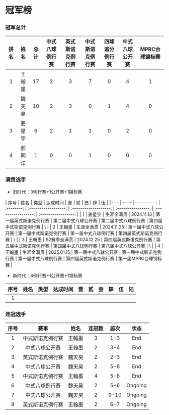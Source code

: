 # 冠军榜

### 冠军总计

| 排名 | 姓名   | 总计 | 中式八球例行赛   | 英式斯诺克例行赛   | 中式斯诺克例行赛  | 四球追分例行赛 | 中式八球公开赛  | MPRC台球锦标赛 |
| :--: | :----: | :--: | :------------: | :--------------: | :--------------: | :------------: | :-----------: | :-----------: |
| 1    | 王翰墨 | 17   | 2              | 3                | 7                | 0             | 4              | 1             |
| 2    | 魏天昊 | 10   | 2              | 3                | 0                | 1             | 4              | 0             |
| 3    | 姜星宇 | 6    | 2              | 1                | 1                | 0             | 2              | 0             |
| 4    | 郝明洋 | 1    | 0              | 0                | 1                | 0             | 0              | 0             |

### 满贯选手

- 旧时代：3例行赛+1公开赛+1锦标赛

| 序号 | 姓名   | 类型         | 达成时间    | 壹                   | 贰                    | 叁                 | 肆                   | 伍                  |
| :--: | :---: | :--------- : | :--------: | :------------------: | :-------------------: | :----------------: | :-----------------: | :-----------------: |
| 1    | 姜星宇 | 生涯全满贯   | 2024.11.13 | 第一届英式斯诺克例行赛 | 第二届中式八球公开赛   | 第二届中式八球例行赛 | 第四届中式斯诺克例行赛 |         \\          |
| 2    | 王翰墨 | 生涯全满贯   | 2024.11.25 | 第一届中式八球公开赛   | 第一届中式斯诺克例行赛 | 第一届中式八球例行赛 | 第四届英式斯诺克例行赛 |         \\          |
| 3    | 王翰墨 | S2赛季全满贯 | 2024.12.25 | 第四届英式斯诺克例行赛 | 第五届中式斯诺克例行赛 | 第四届中式八球例行赛 | 第八届中式八球公开赛   |         \\          |
| 4    | 王翰墨 | 生涯金满贯   | 2025.01.15 | 第一届中式八球公开赛   | 第一届中式斯诺克例行赛 | 第一届中式八球例行赛 | 第四届英式斯诺克例行赛 | 第一届MPRC台球锦标赛  |

- 新时代：4例行赛+1公开赛+1锦标赛

| 序号 | 姓名  | 类型 | 达成时间  |  壹  |  贰  |  叁  |  肆   |  伍  |  陆  |
| :--: | :--: | :--: | :------: | :--: | :--: | :--: | :--: | :--: | :--: |
|  1   |      |      |          |      |      |      |      |      |      |

### 连冠选手

| 序号 | 赛事              | 姓名   | 连冠数 | 届次  | 状态    |
| :--: | :--------------: | :----: | :----: | :--: | :-----: |
| 1    | 中式斯诺克例行赛   | 王翰墨 | 3      | 1-3  | End     |
| 2    | 中式八球公开赛     | 王翰墨 | 2      | 3-4  | End     |
| 3    | 英式斯诺克例行赛   | 魏天昊 | 2      | 2-3  | End     |
| 4    | 中式八球公开赛     | 魏天昊 | 2      | 5-6  | End     |
| 5    | 中式斯诺克例行赛   | 王翰墨 | 4      | 5-8  | End     |
| 6    | 中式八球例行赛     | 魏天昊 | 2      | 5-6  | Ongoing |
| 7    | 中式八球公开赛     | 魏天昊 | 2      | 9-10 | Ongoing |
| 8    | 英式斯诺克例行赛   | 王翰墨 | 2      | 6-7  | Ongoing |
